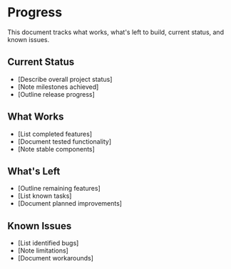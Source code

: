 # Progress

This document tracks what works, what's left to build, current status, and known issues.

## Current Status
- [Describe overall project status]
- [Note milestones achieved]
- [Outline release progress]

## What Works
- [List completed features]
- [Document tested functionality]
- [Note stable components]

## What's Left
- [Outline remaining features]
- [List known tasks]
- [Document planned improvements]

## Known Issues
- [List identified bugs]
- [Note limitations]
- [Document workarounds]